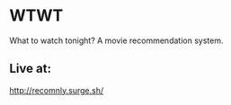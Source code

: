 # WTWT

What to watch tonight? A movie recommendation system. 

 ## Live at: 
 http://recomnly.surge.sh/
